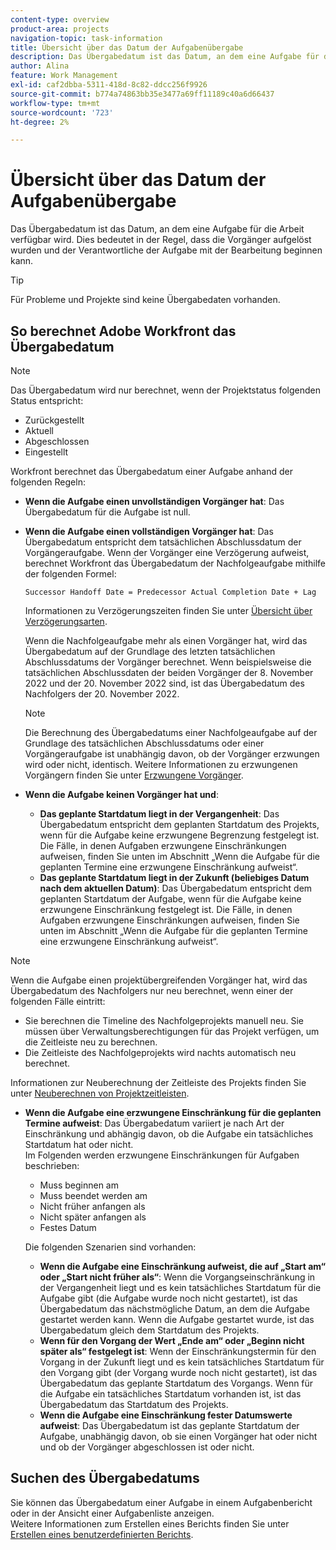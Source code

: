 ```yaml
---
content-type: overview
product-area: projects
navigation-topic: task-information
title: Übersicht über das Datum der Aufgabenübergabe
description: Das Übergabedatum ist das Datum, an dem eine Aufgabe für die Arbeit verfügbar wird. Dies bedeutet in der Regel, dass die Vorgänger aufgelöst wurden und der Verantwortliche der Aufgabe mit der Bearbeitung beginnen kann.
author: Alina
feature: Work Management
exl-id: caf2dbba-5311-418d-8c82-ddcc256f9926
source-git-commit: b774a74863bb35e3477a69ff11189c40a6d66437
workflow-type: tm+mt
source-wordcount: '723'
ht-degree: 2%

---
```


# Übersicht über das Datum der Aufgabenübergabe

Das Übergabedatum ist das Datum, an dem eine Aufgabe für die Arbeit verfügbar wird. Dies bedeutet in der Regel, dass die Vorgänger aufgelöst wurden und der Verantwortliche der Aufgabe mit der Bearbeitung beginnen kann.

>[!TIP]
>
>Für Probleme und Projekte sind keine Übergabedaten vorhanden.

## So berechnet Adobe Workfront das Übergabedatum

>[!NOTE]
>
>Das Übergabedatum wird nur berechnet, wenn der Projektstatus folgenden Status entspricht:
>
>* Zurückgestellt
>* Aktuell
>* Abgeschlossen
>* Eingestellt
>

Workfront berechnet das Übergabedatum einer Aufgabe anhand der folgenden Regeln:

* **Wenn die Aufgabe einen unvollständigen Vorgänger hat**: Das Übergabedatum für die Aufgabe ist null.
* **Wenn die Aufgabe einen vollständigen Vorgänger hat**: Das Übergabedatum entspricht dem tatsächlichen Abschlussdatum der Vorgängeraufgabe. Wenn der Vorgänger eine Verzögerung aufweist, berechnet Workfront das Übergabedatum der Nachfolgeaufgabe mithilfe der folgenden Formel:

  `Successor Handoff Date = Predecessor Actual Completion Date + Lag`

  Informationen zu Verzögerungszeiten finden Sie unter [Übersicht über Verzögerungsarten](../use-prdcssrs/lag-types.md).

  Wenn die Nachfolgeaufgabe mehr als einen Vorgänger hat, wird das Übergabedatum auf der Grundlage des letzten tatsächlichen Abschlussdatums der Vorgänger berechnet. Wenn beispielsweise die tatsächlichen Abschlussdaten der beiden Vorgänger der 8. November 2022 und der 20. November 2022 sind, ist das Übergabedatum des Nachfolgers der 20. November 2022.

  >[!NOTE]
  >
  >   Die Berechnung des Übergabedatums einer Nachfolgeaufgabe auf der Grundlage des tatsächlichen Abschlussdatums oder einer Vorgängeraufgabe ist unabhängig davon, ob der Vorgänger erzwungen wird oder nicht, identisch. Weitere Informationen zu erzwungenen Vorgängern finden Sie unter [Erzwungene Vorgänger](../use-prdcssrs/enforced-predecessors.md).


* **Wenn die Aufgabe keinen Vorgänger hat und**:

   * **Das geplante Startdatum liegt in der Vergangenheit**: Das Übergabedatum entspricht dem geplanten Startdatum des Projekts, wenn für die Aufgabe keine erzwungene Begrenzung festgelegt ist. Die Fälle, in denen Aufgaben erzwungene Einschränkungen aufweisen, finden Sie unten im Abschnitt „Wenn die Aufgabe für die geplanten Termine eine erzwungene Einschränkung aufweist“.
   * **Das geplante Startdatum liegt in der Zukunft (beliebiges Datum nach dem aktuellen Datum)**: Das Übergabedatum entspricht dem geplanten Startdatum der Aufgabe, wenn für die Aufgabe keine erzwungene Einschränkung festgelegt ist. Die Fälle, in denen Aufgaben erzwungene Einschränkungen aufweisen, finden Sie unten im Abschnitt „Wenn die Aufgabe für die geplanten Termine eine erzwungene Einschränkung aufweist“.

>[!NOTE]
>
>Wenn die Aufgabe einen projektübergreifenden Vorgänger hat, wird das Übergabedatum des Nachfolgers nur neu berechnet, wenn einer der folgenden Fälle eintritt:
>
>* Sie berechnen die Timeline des Nachfolgeprojekts manuell neu. Sie müssen über Verwaltungsberechtigungen für das Projekt verfügen, um die Zeitleiste neu zu berechnen.
>* Die Zeitleiste des Nachfolgeprojekts wird nachts automatisch neu berechnet.
>
>Informationen zur Neuberechnung der Zeitleiste des Projekts finden Sie unter [Neuberechnen von Projektzeitleisten](../../../manage-work/projects/manage-projects/recalculate-project-timeline.md).

* **Wenn die Aufgabe eine erzwungene Einschränkung für die geplanten Termine aufweist**: Das Übergabedatum variiert je nach Art der Einschränkung und abhängig davon, ob die Aufgabe ein tatsächliches Startdatum hat oder nicht.\
  Im Folgenden werden erzwungene Einschränkungen für Aufgaben beschrieben:

   * Muss beginnen am
   * Muss beendet werden am
   * Nicht früher anfangen als
   * Nicht später anfangen als
   * Festes Datum

  Die folgenden Szenarien sind vorhanden:

   * **Wenn die Aufgabe eine Einschränkung aufweist, die auf „Start am“ oder „Start nicht früher als“**: Wenn die Vorgangseinschränkung in der Vergangenheit liegt und es kein tatsächliches Startdatum für die Aufgabe gibt (die Aufgabe wurde noch nicht gestartet), ist das Übergabedatum das nächstmögliche Datum, an dem die Aufgabe gestartet werden kann. Wenn die Aufgabe gestartet wurde, ist das Übergabedatum gleich dem Startdatum des Projekts.
   * **Wenn für den Vorgang der Wert „Ende am“ oder „Beginn nicht später als“ festgelegt ist**: Wenn der Einschränkungstermin für den Vorgang in der Zukunft liegt und es kein tatsächliches Startdatum für den Vorgang gibt (der Vorgang wurde noch nicht gestartet), ist das Übergabedatum das geplante Startdatum des Vorgangs. Wenn für die Aufgabe ein tatsächliches Startdatum vorhanden ist, ist das Übergabedatum das Startdatum des Projekts.
   * **Wenn die Aufgabe eine Einschränkung fester Datumswerte aufweist**: Das Übergabedatum ist das geplante Startdatum der Aufgabe, unabhängig davon, ob sie einen Vorgänger hat oder nicht und ob der Vorgänger abgeschlossen ist oder nicht.

<!--these are old descriptions, edited by Anna As. on August 25, 2023 in this issue - https://experience.adobe.com/#/@adobeinternalworkfront/so:hub-Hub/workfront/issue/64c0032500018fabd4fc484167eb10dc/updates
   * When the task has a constraint of Must Start On or Start No Earlier Than, the Handoff Date is the Constraint date, unless there is an Actual Start Date on the task. If there is an Actual Start Date on the task, the Handoff Date is the Actual Completion Date of the predecessor.
   * When the task has a constraint of Must Finish On or Start No Later Than, the Handoff Date is always the Actual Completion Date of the predecessor, regardless of whether there is an Actual Start Date on the task or not. 
   * When the task has a constraint of Fixed Dates, the Handoff Date is the Planned Start Date of the task, regardless of whether it has a predecessor or not and regardless of whether the predecessor is completed or not.

-->

## Suchen des Übergabedatums

Sie können das Übergabedatum einer Aufgabe in einem Aufgabenbericht oder in der Ansicht einer Aufgabenliste anzeigen.\
Weitere Informationen zum Erstellen eines Berichts finden Sie unter [Erstellen eines benutzerdefinierten Berichts](../../../reports-and-dashboards/reports/creating-and-managing-reports/create-custom-report.md).
